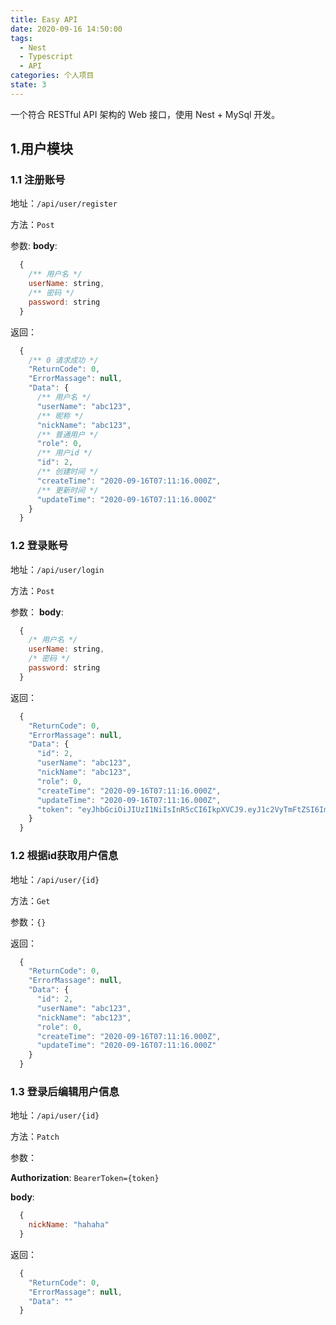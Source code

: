 ```yaml
---
title: Easy API
date: 2020-09-16 14:50:00
tags:
  - Nest
  - Typescript
  - API
categories: 个人项目
state: 3
---
```


一个符合 RESTful API 架构的 Web 接口，使用 Nest + MySql 开发。

<!--more-->

## 1.用户模块

### 1.1 注册账号

地址：`/api/user/register`

方法：`Post`

参数:
**body**:

```javascript
  {
    /** 用户名 */
    userName: string,
    /** 密码 */
    password: string
  }
```

返回：

```javascript
  {
    /** 0 请求成功 */
    "ReturnCode": 0,
    "ErrorMassage": null,
    "Data": {
      /** 用户名 */
      "userName": "abc123",
      /** 昵称 */
      "nickName": "abc123",
      /** 普通用户 */
      "role": 0,
      /** 用户id */
      "id": 2,
      /** 创建时间 */
      "createTime": "2020-09-16T07:11:16.000Z",
      /** 更新时间 */
      "updateTime": "2020-09-16T07:11:16.000Z"
    }
  }
```

### 1.2 登录账号

地址：`/api/user/login`

方法：`Post`

参数：
**body**:

```javascript
  {
    /* 用户名 */
    userName: string,
    /* 密码 */
    password: string
  }
```

返回：

```javascript
  {
    "ReturnCode": 0,
    "ErrorMassage": null,
    "Data": {
      "id": 2,
      "userName": "abc123",
      "nickName": "abc123",
      "role": 0,
      "createTime": "2020-09-16T07:11:16.000Z",
      "updateTime": "2020-09-16T07:11:16.000Z",
      "token": "eyJhbGciOiJIUzI1NiIsInR5cCI6IkpXVCJ9.eyJ1c2VyTmFtZSI6ImFiYzEyMyIsImlkIjoyLCJuaWNrTmFtZSI6ImFiYzEyMyIsInJvbGUiOjAsImlhdCI6MTYwMDI0MDU2NiwiZXhwIjoxNjAwMjY5MzY2fQ.FSaFgz21MYa1VFfTzK5aOrYeSrnG-DYMmdH_oHW6sAg"
    }
  }
```

### 1.2 根据id获取用户信息

地址：`/api/user/{id}`

方法：`Get`

参数：`{}`

返回：

```javascript
  {
    "ReturnCode": 0,
    "ErrorMassage": null,
    "Data": {
      "id": 2,
      "userName": "abc123",
      "nickName": "abc123",
      "role": 0,
      "createTime": "2020-09-16T07:11:16.000Z",
      "updateTime": "2020-09-16T07:11:16.000Z"
    }
  }
```

### 1.3 登录后编辑用户信息

地址：`/api/user/{id}`

方法：`Patch`

参数：

**Authorization**: `BearerToken={token}`

**body**:

```javascript
  {
    nickName: "hahaha"
  }
```

返回：

```javascript
  {
    "ReturnCode": 0,
    "ErrorMassage": null,
    "Data": ""
  }
```
